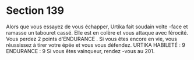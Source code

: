 # Section 139

Alors que vous essayez de vous échapper, Urtika  fait soudain volte -face et ramasse un
tabouret cassé. Elle est en colère et vous attaque avec férocité. Vous perdez 2 points
d'ENDURANCE . Si vous êtes encore en vie, vous réussissez à tirer votre épée et vous vous
défendez.
URTIKA
HABILETÉ  : 9 ENDURANCE  : 9
Si vous êtes vainqueur, rendez -vous au 201.